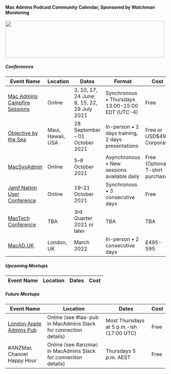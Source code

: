 #### Mac Admins Podcast Community Calendar, Sponsored by Watchman Monitoring

[<img src="https://podcast.macadmins.org/wp-content/uploads/2017/06/Watchman-Monitoring-logo-blue.png" alt="" width="500" height="115" />](https://www.watchmanmonitoring.com)

##### Conferences

| Event Name | Location | Dates | Format | Cost |
|------------|----------|-------|--------|------|
| [Mac Admins Campfire Sessions](https://macadmins.psu.edu) | Online | 3, 10, 17, 24 June; 8, 15, 22, 29 July 2021 | Synchronous • Thursdays 13:00-15:00 EDT (UTC-4) | Free |
| [Objective by the Sea](https://objectivebythesea.com/v4/) | Maui, Hawaii, USA | 28 September – 01 October 2021 | In-person • 2 days training, 2 days presentations | Free or USD$499 Corporate |
| [MacSysAdmin](https://macsysadmin.se) | Online | 5–8 October 2021 | Asynchronous • New sessions available daily | Free (Optional T-shirt purchase) |
| [Jamf Nation User Conference](https://www.jamf.com/events/jamf-nation-user-conference/2021/) | Online | 19–21 October 2021 | Synchronous • 3 consecutive days | Free |
| [MacTech Conference](https://conference.mactech.com) | TBA | 3rd Quarter 2021 or later | TBA | TBA |
| [MacAD.UK](https://macad.uk) | London, UK | March 2022 | In-person • 2 consecutive days | £495-595 |


##### Upcoming Meetups

| Event Name | Location | Dates | Cost |
|------------|----------|-------|------|


##### Future Meetups

| Event Name | Location | Dates | Cost |
|------------|----------|-------|------|
| [London Apple Admins Pub](https://londonappleadmins.org.uk/) | Online (see #laa-pub in MacAdmins Slack for connection details) | Most Thursdays at 5 p.m.-ish (17:00 UTC) | Free |
| #ANZMac Channel Happy Hour | Online (see #anzmac in MacAdmins Slack for connection details) | Thursdays 5 p.m. AEST | Free |
